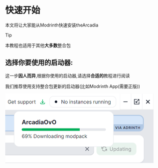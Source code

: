 # 快速开始
本文将让大家能从Modrinth快速安装theArcadia
> [!TIP]
> 本教程也适用于其他**大多数**整合包
## 选择你要使用的启动器:
这一步**因人而异**,根据你使用的启动器,请选择**合适的**教程进行阅读

我们推荐使用支持整合包更新的启动器(比如Modrinth App(需要正版))

![ModrinthApp的整合包更新器](/res/screenshots/modrinthapp/pack_updater.png)